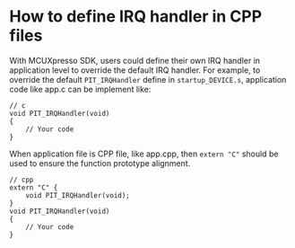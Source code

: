 # How to define IRQ handler in CPP files

With MCUXpresso SDK, users could define their own IRQ handler in application level to override the default IRQ handler. For example, to override the default `PIT_IRQHandler` define in `startup_DEVICE.s`, application code like app.c can be implement like:

```
// c
void PIT_IRQHandler(void)
{
    // Your code
}
```

When application file is CPP file, like app.cpp, then `extern "C"` should be used to ensure the function prototype alignment.

```
// cpp
extern "C" {
    void PIT_IRQHandler(void);
}
void PIT_IRQHandler(void)
{
    // Your code
}
```


